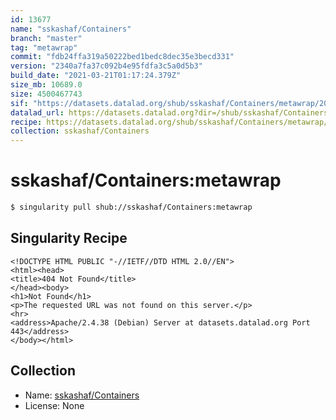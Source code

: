 ```yaml
---
id: 13677
name: "sskashaf/Containers"
branch: "master"
tag: "metawrap"
commit: "fdb24ffa319a50222bed1bedc8dec35e3becd331"
version: "2340a7fa37c092b4e95fdfa3c5a0d5b3"
build_date: "2021-03-21T01:17:24.379Z"
size_mb: 10689.0
size: 4500467743
sif: "https://datasets.datalad.org/shub/sskashaf/Containers/metawrap/2021-03-21-fdb24ffa-2340a7fa/2340a7fa37c092b4e95fdfa3c5a0d5b3.sif"
datalad_url: https://datasets.datalad.org?dir=/shub/sskashaf/Containers/metawrap/2021-03-21-fdb24ffa-2340a7fa/
recipe: https://datasets.datalad.org/shub/sskashaf/Containers/metawrap/2021-03-21-fdb24ffa-2340a7fa/Singularity
collection: sskashaf/Containers
---
```


# sskashaf/Containers:metawrap

```bash
$ singularity pull shub://sskashaf/Containers:metawrap
```

## Singularity Recipe

```singularity
<!DOCTYPE HTML PUBLIC "-//IETF//DTD HTML 2.0//EN">
<html><head>
<title>404 Not Found</title>
</head><body>
<h1>Not Found</h1>
<p>The requested URL was not found on this server.</p>
<hr>
<address>Apache/2.4.38 (Debian) Server at datasets.datalad.org Port 443</address>
</body></html>
```

## Collection

 - Name: [sskashaf/Containers](https://github.com/sskashaf/Containers)
 - License: None

